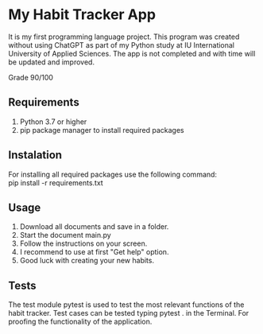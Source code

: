# My Habit Tracker App 

It is my first programming language project. This program was created without using ChatGPT as part of my Python study at IU International University of Applied Sciences.
The app is not completed and with time will be updated and improved.

Grade 90/100

## Requirements

1. Python 3.7 or higher
2. pip package manager to install required packages

## Instalation

For installing all required packages use the following command: \
pip install -r requirements.txt


## Usage

1. Download all documents and save in a folder.
2. Start the document main.py
3. Follow the instructions on your screen.
4. I recommend to use at first "Get help" option.
5. Good luck with creating your new habits.



## Tests

The test module pytest is used to test the most relevant functions of the habit tracker.
Test cases can be tested typing pytest . in the Terminal. For proofing the functionality of the application.
